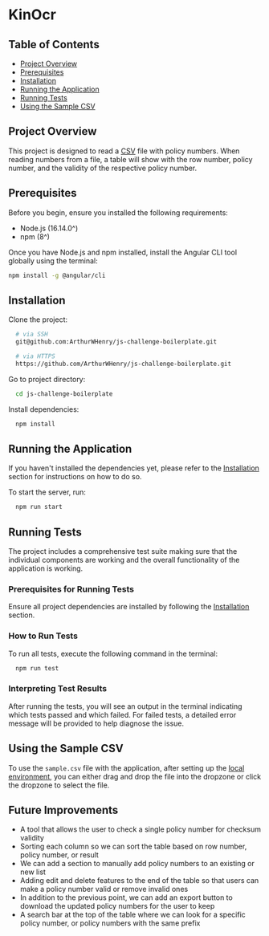 # KinOcr

## Table of Contents

- [Project Overview](#project-overview)
- [Prerequisites](#prerequisites)
- [Installation](#installation)
- [Running the Application](#running-the-application)
- [Running Tests](#running-tests)
- [Using the Sample CSV](#using-the-sample-csv)

## Project Overview

This project is designed to read a [CSV](#using-the-sample-csv) file with policy numbers. When reading numbers from a file, a table will show with the row number, policy number, and the validity of the respective policy number.

## Prerequisites

Before you begin, ensure you installed the following requirements:

- Node.js (16.14.0^)
- npm (8^)

Once you have Node.js and npm installed, install the Angular CLI tool globally using the terminal:

```bash
npm install -g @angular/cli
```

## Installation

Clone the project:

```bash
  # via SSH
  git@github.com:ArthurWHenry/js-challenge-boilerplate.git

  # via HTTPS
  https://github.com/ArthurWHenry/js-challenge-boilerplate.git
```

Go to project directory:

```bash
  cd js-challenge-boilerplate
```

Install dependencies:

```bash
  npm install
```

## Running the Application

If you haven't installed the dependencies yet, please refer to the [Installation](#installation) section for instructions on how to do so.

To start the server, run:

```bash
  npm run start
```

## Running Tests

The project includes a comprehensive test suite making sure that the individual components are working and the overall functionality of the application is working.

### Prerequisites for Running Tests

Ensure all project dependencies are installed by following the [Installation](#installation) section.

### How to Run Tests

To run all tests, execute the following command in the terminal:

```bash
  npm run test
```

### Interpreting Test Results

After running the tests, you will see an output in the terminal indicating which tests passed and which failed. For failed tests, a detailed error message will be provided to help diagnose the issue.

## Using the Sample CSV

To use the `sample.csv` file with the application, after setting up the [local environment](#installation), you can either drag and drop the file into the dropzone or click the dropzone to select the file.

## Future Improvements

- A tool that allows the user to check a single policy number for checksum validity
- Sorting each column so we can sort the table based on row number, policy number, or result
- We can add a section to manually add policy numbers to an existing or new list
- Adding edit and delete features to the end of the table so that users can make a policy number valid or remove invalid ones
- In addition to the previous point, we can add an export button to download the updated policy numbers for the user to keep
- A search bar at the top of the table where we can look for a specific policy number, or policy numbers with the same prefix
